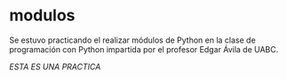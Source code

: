 # modulos
Se estuvo practicando el realizar módulos de Python en la clase de programación con Python impartida por el profesor Edgar Ávila de UABC.

*ESTA ES UNA PRACTICA* 
